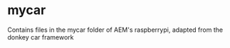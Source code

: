 # mycar
Contains files in the mycar folder of AEM's raspberrypi, adapted from the donkey car framework
